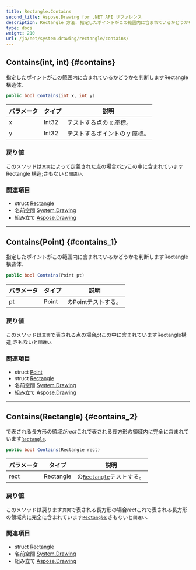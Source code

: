 ```yaml
---
title: Rectangle.Contains
second_title: Aspose.Drawing for .NET API リファレンス
description: Rectangle 方法. 指定したポイントがこの範囲内に含まれているかどうかを判断しますRectangle構造体.
type: docs
weight: 210
url: /ja/net/system.drawing/rectangle/contains/
---
```

## Contains(int, int) {#contains}

指定したポイントがこの範囲内に含まれているかどうかを判断しますRectangle構造体.

```csharp
public bool Contains(int x, int y)
```

| パラメータ | タイプ | 説明 |
| --- | --- | --- |
| x | Int32 | テストする点の x 座標。 |
| y | Int32 | テストするポイントの y 座標。 |

### 戻り値

このメソッドは`真実`によって定義された点の場合*x*と*y*この中に含まれていますRectangle 構造;さもないと`間違い`.

### 関連項目

* struct [Rectangle](../)
* 名前空間 [System.Drawing](../../rectangle/)
* 組み立て [Aspose.Drawing](../../../)

---

## Contains(Point) {#contains_1}

指定したポイントがこの範囲内に含まれているかどうかを判断しますRectangle構造体.

```csharp
public bool Contains(Point pt)
```

| パラメータ | タイプ | 説明 |
| --- | --- | --- |
| pt | Point | のPointテストする。 |

### 戻り値

このメソッドは`真実`で表される点の場合*pt*この中に含まれていますRectangle構造;さもないと`間違い`.

### 関連項目

* struct [Point](../../point/)
* struct [Rectangle](../)
* 名前空間 [System.Drawing](../../rectangle/)
* 組み立て [Aspose.Drawing](../../../)

---

## Contains(Rectangle) {#contains_2}

で表される長方形の領域が*rect*これで表される長方形の領域内に完全に含まれています[`Rectangle`](../).

```csharp
public bool Contains(Rectangle rect)
```

| パラメータ | タイプ | 説明 |
| --- | --- | --- |
| rect | Rectangle | の[`Rectangle`](../)テストする。 |

### 戻り値

このメソッドは戻ります`真実`で表される長方形の場合*rect*これで表される長方形の領域内に完全に含まれています[`Rectangle`](../);さもないと`間違い`.

### 関連項目

* struct [Rectangle](../)
* 名前空間 [System.Drawing](../../rectangle/)
* 組み立て [Aspose.Drawing](../../../)


